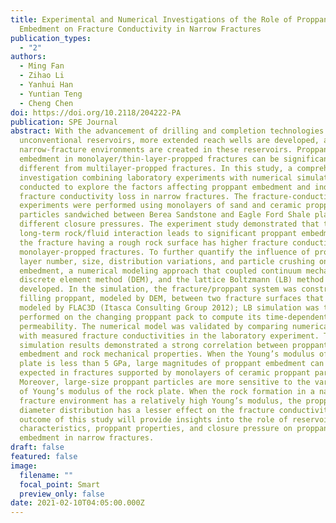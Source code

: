 ```yaml
---
title: Experimental and Numerical Investigations of the Role of Proppant
  Embedment on Fracture Conductivity in Narrow Fractures
publication_types:
  - "2"
authors:
  - Ming Fan
  - Zihao Li
  - Yanhui Han
  - Yuntian Teng
  - Cheng Chen
doi: https://doi.org/10.2118/204222-PA
publication: SPE Journal
abstract: With the advancement of drilling and completion technologies in
  unconventional reservoirs, more extended reach wells are developed, and
  narrow-fracture environments are created in these reservoirs. Proppant
  embedment in monolayer/thin-layer-propped fractures can be significantly
  different from multilayer-propped fractures. In this study, a comprehensive
  investigation combining laboratory experiments with numerical simulations was
  conducted to explore the factors affecting proppant embedment and induced
  fracture conductivity loss in narrow fractures. The fracture-conductivity
  experiments were performed using monolayers of sand and ceramic proppant
  particles sandwiched between Berea Sandstone and Eagle Ford Shale plates under
  different closure pressures. The experiment study demonstrated that the
  long-term rock/fluid interaction leads to significant proppant embedment, and
  the fracture having a rough rock surface has higher fracture conductivity in
  monolayer-propped fractures. To further quantify the influence of proppant
  layer number, size, distribution variations, and particle crushing on proppant
  embedment, a numerical modeling approach that coupled continuum mechanics,
  discrete element method (DEM), and the lattice Boltzmann (LB) method was
  developed. In the simulation, the fracture/proppant system was constructed by
  filling proppant, modeled by DEM, between two fracture surfaces that were
  modeled by FLAC3D (Itasca Consulting Group 2012); LB simulation was then
  performed on the changing proppant pack to compute its time-dependent
  permeability. The numerical model was validated by comparing numerical results
  with measured fracture conductivities in the laboratory experiment. The
  simulation results demonstrated a strong correlation between proppant
  embedment and rock mechanical properties. When the Young’s modulus of the rock
  plate is less than 5 GPa, large magnitudes of proppant embedment can be
  expected in fractures supported by monolayers of ceramic proppant particles.
  Moreover, large-size proppant particles are more sensitive to the variations
  of Young’s modulus of the rock plate. When the rock formation in a narrow
  fracture environment has a relatively high Young’s modulus, the proppant
  diameter distribution has a lesser effect on the fracture conductivity. The
  outcome of this study will provide insights into the role of reservoir rock
  characteristics, proppant properties, and closure pressure on proppant
  embedment in narrow fractures.
draft: false
featured: false
image:
  filename: ""
  focal_point: Smart
  preview_only: false
date: 2021-02-10T04:05:00.000Z
---
```

